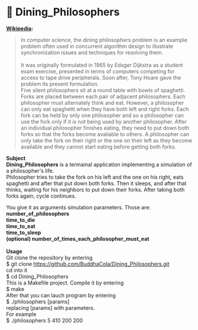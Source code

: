 # 🍝 Dining_Philosophers
**[Wikipedia](https://en.wikipedia.org/wiki/Dining_philosophers_problem):**
>In computer science, the dining philosophers problem is an example problem often used in concurrent algorithm design to illustrate synchronization issues and techniques for resolving them.
\
\
>It was originally formulated in 1965 by Edsger Dijkstra as a student exam exercise, presented in terms of computers competing for access to tape drive peripherals. Soon after, Tony Hoare gave the problem its present formulation.\
Five silent philosophers sit at a round table with bowls of spaghetti. Forks are placed between each pair of adjacent philosophers.
Each philosopher must alternately think and eat. However, a philosopher can only eat spaghetti when they have both left and right forks. Each fork can be held by only one philosopher and so a philosopher can use the fork only if it is not being used by another philosopher. After an individual philosopher finishes eating, they need to put down both forks so that the forks become available to others. A philosopher can only take the fork on their right or the one on their left as they become available and they cannot start eating before getting both forks.

**Subject**\
**Dining_Philosophers** is a termainal application implementing a simulation of a philosopher's life.\
Philosopher tries to take the fork on his left and the one on his right, eats spaghetti and after that put down both forks. Then it sleeps, and after that thinks, waiting for his neighbors to put down their forks. After taking both forks again, cycle continues.

You give it as arguments simulation parameters. Those are:\
**number_of_philosophers**\
**time_to_die**\
**time_to_eat**\
**time_to_sleep**\
**(optional) number_of_times_each_philosopher_must_eat**\
\
**Usage**\
Git clone the repository by entering\
$ git clone https://github.com/BuddhaCola/Dining_Philosophers.git \
cd into it\
$ cd Dining_Philosophers\
This is a Makefile project. Compile it by entering\
$ make\
After that you can lauch program by entering\
$ ./philosophers [params]\
replacing [params] with parameters.\
For example\
$ ./philosophers 5 410 200 200
